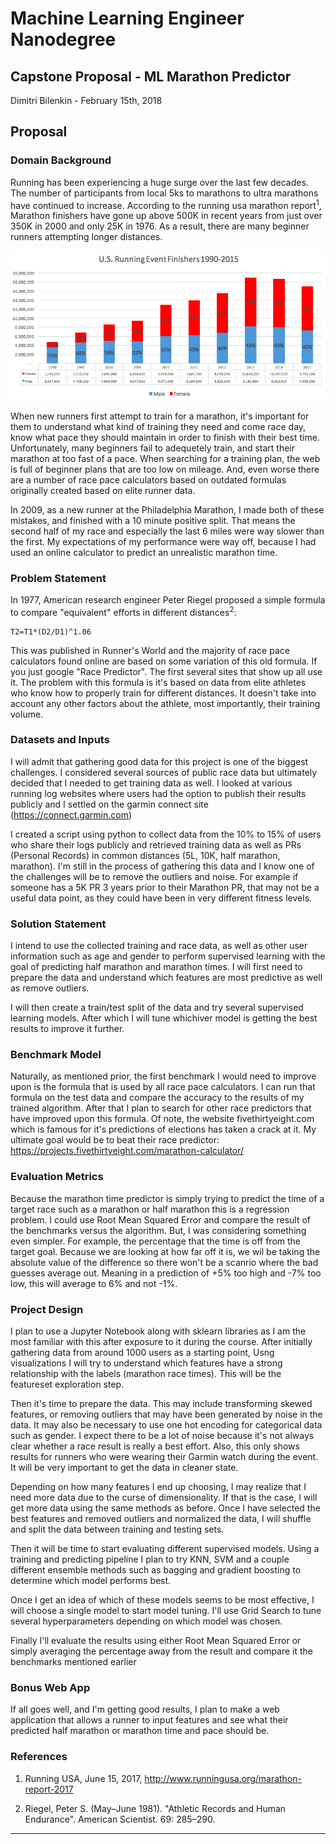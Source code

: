 # Machine Learning Engineer Nanodegree
## Capstone Proposal - ML Marathon Predictor
Dimitri Bilenkin - February 15th, 2018

## Proposal

### Domain Background

Running has been experiencing a huge surge over the last few decades. The number of participants from local 5ks to marathons to ultra marathons have continued to increase. According to the running usa marathon report<sup>1</sup>, Marathon finishers have gone up above 500K in recent years from just over 350K in 2000 and only 25K in 1976. As a result, there are many beginner runners attempting longer distances.

![Marathon Finishers](USRunningEventsFinishers.png)

When new runners first attempt to train for a marathon, it's important for them to understand what kind of training they need and come race day, know what pace they should maintain in order to finish with their best time. Unfortunately, many beginners fail to adequetely train, and start their marathon at too fast of a pace. When searching for a training plan, the web is full of beginner plans that are too low on mileage. And, even worse there are a number of race pace calculators based on outdated formulas originally created based on elite runner data.

In 2009, as a new runner at the Philadelphia Marathon, I made both of these mistakes, and finished with a 10 minute positive split. That means the second half of my race and especially the last 6 miles were way slower than the first. My expectations of my performance were way off, because I had used an online calculator to predict an unrealistic marathon time.

### Problem Statement

In 1977, American research engineer Peter Riegel proposed a simple formula to compare "equivalent" efforts in different distances<sup>2</sup>:
```
T2=T1*(D2/D1)^1.06
```
This was published in Runner's World and the majority of race pace calculators found online are based on some variation of this old formula. If you just google "Race Predictor". The first several sites that show up all use it. The problem with this formula is it's based on data from elite athletes who know how to properly train for different distances. It doesn't take into account any other factors about the athlete, most importantly, their training volume.

### Datasets and Inputs

I will admit that gathering good data for this project is one of the biggest challenges. I considered several sources of public race data but ultimately decided that I needed to get training data as well. I looked at various running log websites where users had the option to publish their results publicly and I settled on the garmin connect site (https://connect.garmin.com)

I created a script using python to collect data from the 10% to 15% of users who share their logs publicly and retrieved training data as well as PRs (Personal Records) in common distances (5L, 10K, half marathon, marathon). I'm still in the process of gathering this data and I know one of the challenges will be to remove the outliers and noise. For example if someone has a 5K PR 3 years prior to their Marathon PR, that may not be a useful data point, as they could have been in very different fitness levels.

### Solution Statement

I intend to use the collected training and race data, as well as other user information such as age and gender to perform supervised learning with the goal of predicting half marathon and marathon times. I will first need to prepare the data and understand which features are most predictive as well as remove outliers.

I will then create a train/test split of the data and try several supervised learning models. After which I will tune whichiver model is getting the best results to improve it further. 

### Benchmark Model

Naturally, as mentioned prior, the first benchmark I would need to improve upon is the formula that is used by all race pace calculators. I can run that formula on the test data and compare the accuracy to the results of my trained algorithm. After that I plan to search for other race predictors that have improved upon this formula. Of note, the website fivethirtyeight.com which is famous for it's predictions of elections has taken a crack at it. My ultimate goal would be to beat their race predictor: https://projects.fivethirtyeight.com/marathon-calculator/

### Evaluation Metrics

Because the marathon time predictor is simply trying to predict the time of a target race such as a marathon or half marathon this is a regression problem. I could use Root Mean Squared Error and compare the result of the benchmarks versus the algorithm. But, I was considering something even simpler. For example, the percentage that the time is off from the target goal. Because we are looking at how far off it is, we wil be taking the absolute value of the difference so there won't be a scanrio where the bad guesses average out. Meaning in a prediction of +5% too high and -7% too low, this will average to 6% and not -1%.

### Project Design

I plan to use a Jupyter Notebook along with sklearn libraries as I am the most familiar with this after exposure to it during the course. After initially gathering data from around 1000 users as a starting point, Usng visualizations I will try to understand which features have a strong relationship with the labels (marathon race times). This will be the featureset exploration step.

Then it's time to prepare the data. This may include transforming skewed features, or removing outliers that may have been generated by noise in the data. It may also be necessary to use one hot encoding for categorical data such as gender. I expect there to be a lot of noise because it's not always clear whether a race result is really a best effort. Also, this only shows results for runners who were wearing their Garmin watch during the event. It will be very important to get the data in cleaner state.

Depending on how many features I end up choosing, I may realize that I need more data due to the curse of dimensionality. If that is the case, I will get more data using the same methods as before. Once I have selected the best features and removed outliers and normalized the data, I will shuffle and split the data between training and testing sets.

Then it will be time to start evaluating different supervised models. Using a training and predicting pipeline I plan to try KNN, SVM and a couple different ensemble methods such as bagging and gradient boosting to determine which model performs best.

Once I get an idea of which of these models seems to be most effective, I will choose a single model to start model tuning. I'll use Grid Search to tune several hyperparameters depending on which model was chosen. 

Finally I'll evaluate the results using either Root Mean Squared Error or simply averaging the percentage away from the result and compare it the benchmarks mentioned earlier

### Bonus Web App
If all goes well, and I'm getting good results, I plan to make a web application that allows a runner to input features and see what their predicted half marathon or marathon time and pace should be.


### References

1. Running USA, June 15, 2017, http://www.runningusa.org/marathon-report-2017

2. Riegel, Peter S. (May–June 1981). "Athletic Records and Human Endurance". American Scientist. 69: 285–290.

-----------
